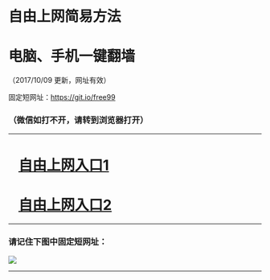 ﻿# 自由上网简易方法

# 电脑、手机一键翻墙

（2017/10/09 更新，网址有效）

固定短网址：https://git.io/free99

### （微信如打不开，请转到浏览器打开）


***





# &nbsp;&nbsp; <a href="http://ft270729504.fwq-tz-1001.info/fwqtz01.html?t=10090018629 " target="_blank">自由上网入口1</a>
# &nbsp;&nbsp; <a href="http://ft1010331203.fwq-tz-1002.info/fwqtz02.html?t=10090019926 " target="_blank">自由上网入口2</a>
***

### 请记住下图中固定短网址：

<img src="https://s3-us-west-2.amazonaws.com/fwq-1001/yjfq-20170905okok.png" /> 


***

